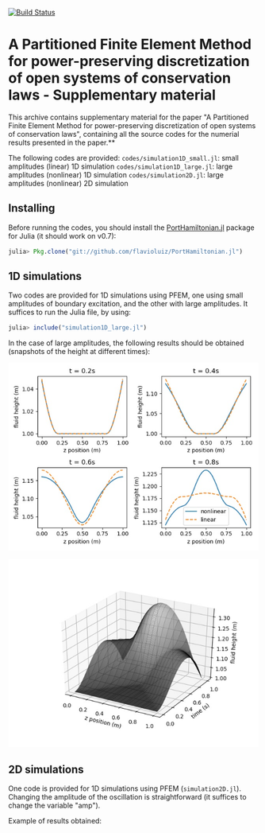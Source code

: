 [![Build Status](https://travis-ci.org/flavioluiz/PFEM-article-supplementary-material.svg?branch=master)](https://travis-ci.org/flavioluiz/PFEM-article-supplementary-material)

# A Partitioned Finite Element Method for power-preserving discretization of open systems of conservation laws - Supplementary material
This archive contains supplementary material for the paper "A Partitioned Finite Element Method for power-preserving discretization of open systems of conservation laws", containing all the source codes for the numerial results presented in the paper.**  

The following codes are provided:
`codes/simulation1D_small.jl`: small amplitudes (linear) 1D simulation
`codes/simulation1D_large.jl`: large amplitudes (nonlinear) 1D simulation
`codes/simulation2D.jl`: large amplitudes (nonlinear) 2D simulation

## Installing
Before running the codes, you should install the [PortHamiltonian.jl](https://github.com/flavioluiz/PortHamiltonian.jl) package for Julia (it should work on v0.7):

```julia
julia> Pkg.clone("git://github.com/flavioluiz/PortHamiltonian.jl")
```

## 1D simulations

Two codes are provided for 1D simulations using PFEM, one using small amplitudes of boundary excitation, and the other with large amplitudes. It suffices to run the Julia file, by using:
```julia
julia> include("simulation1D_large.jl")
```
In the case of large amplitudes, the following results should be obtained (snapshots of the height at different times):

![Nonlinear simulations snapshots](./codes/simulations_snapshot_large.jpg)

![Nonlinear simulations time](./codes/fluid1DsimulationLarge.jpg)


## 2D simulations
One code is provided for 1D simulations using PFEM (`simulation2D.jl`). Changing the amplitude of the oscillation is straightforward (it suffices to change the variable "amp").

Example of results obtained:
